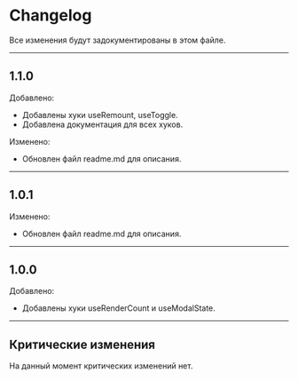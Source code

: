 # Changelog

Все изменения будут задокументированы в этом файле.

---

## 1.1.0
Добавлено:
- Добавлены хуки useRemount, useToggle.
- Добавлена документация для всех хуков.

Изменено:
- Обновлен файл readme.md для описания.

---

## 1.0.1
Изменено:
- Обновлен файл readme.md для описания.

---

## 1.0.0
Добавлено:
- Добавлены хуки useRenderCount и useModalState.

---

## Критические изменения

На данный момент критических изменений нет.
